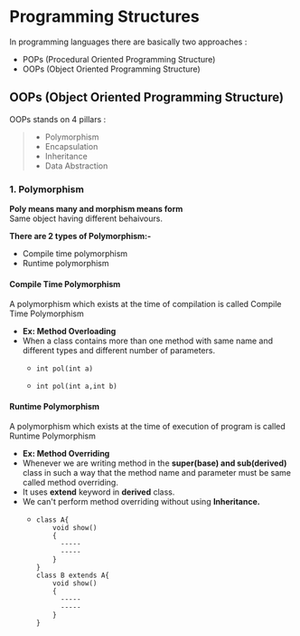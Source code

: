 # Programming Structures

In programming languages there are basically two approaches : 
  -  POPs (Procedural Oriented Programming Structure)
  -  OOPs (Object Oriented Programming Structure)

## OOPs (Object Oriented Programming Structure)

OOPs stands on 4 pillars :
>- Polymorphism
>- Encapsulation
>- Inheritance
>- Data Abstraction

### 1. Polymorphism
**Poly means many and morphism means form**<br>
Same object having different behaivours.

**There are 2 types of Polymorphism:-**
- Compile time polymorphism
- Runtime polymorphism

#### Compile Time Polymorphism
A polymorphism which exists at the time of compilation is called Compile Time Polymorphism

- **Ex: Method Overloading**
- When a class contains more than one method with same name and different types and different number of parameters.
  -     int pol(int a)
  -     int pol(int a,int b)

#### Runtime Polymorphism
A polymorphism which exists at the time of execution of program is called Runtime Polymorphism

- **Ex: Method Overriding**
- Whenever we are writing method in the **super(base) and sub(derived)** class in such a way that the method name and parameter must be same called method overriding.
- It uses **extend** keyword in **derived** class.
- We can't perform method overriding without using **Inheritance.**
  -     class A{
            void show()
            {
              -----
              -----
            }
        }
        class B extends A{
            void show()
            {
              -----
              -----
            }
        }
